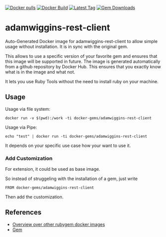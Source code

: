 [![Docker pulls](https://img.shields.io/docker/pulls/rubygem/adamwiggins-rest-client.svg)](https://hub.docker.com/r/rubygem/adamwiggins-rest-client/)
[![Docker Build](https://img.shields.io/docker/automated/rubygem/adamwiggins-rest-client.svg)](https://hub.docker.com/r/rubygem/adamwiggins-rest-client/)
[![Latest Tag](https://img.shields.io/github/tag/docker-rubygem/adamwiggins-rest-client.svg)](https://hub.docker.com/r/rubygem/adamwiggins-rest-client/)
[![Gem Downloads](https://img.shields.io/gem/dt/adamwiggins-rest-client.svg)](https://rubygems.org/gems/adamwiggins-rest-client/)
# adamwiggins-rest-client

Auto-Generated Docker image for adamwiggins-rest-client to allow simple usage without installation.
It is in sync with the original gem.

This allows to use a specific version of your favorite gem and ensures that this image will be supported in future.
The image is generated automatically from a github repository by Docker Hub.
This ensures that you exactly know what is in the image and what not.

It lets you use Ruby Tools without the need to install ruby on your machine.

## Usage

Usage via file system:

`docker run -v $(pwd):/work -ti docker-gems/adamwiggins-rest-client`

Usage via Pipe:

`echo "test" | docker run -ti docker-gems/adamwiggins-rest-client`

It depends on your specific use case how your want to use it.

### Add Customization

For extension, it could be used as base image.

So instead of struggeling with the installation of a gem, just write

`FROM docker-gems/adamwiggins-rest-client`

Then add the customization.

## References

 - [Overview over other rubygem docker images](https://github.com/thinkbot/docker-rubygem)
 - [Gem](https://rubygems.org/gems/adamwiggins-rest-client/)
